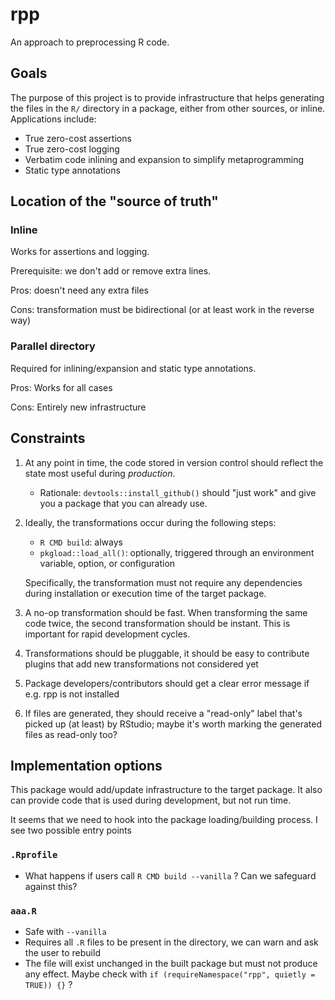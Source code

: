 # rpp

An approach to preprocessing R code.

## Goals

The purpose of this project is to provide infrastructure that helps generating the files in the `R/` directory in a package, either from other sources, or inline.
Applications include:

- True zero-cost assertions
- True zero-cost logging
- Verbatim code inlining and expansion to simplify metaprogramming
- Static type annotations

## Location of the "source of truth"

### Inline

Works for assertions and logging.

Prerequisite: we don't add or remove extra lines.

Pros: doesn't need any extra files

Cons: transformation must be bidirectional (or at least work in the reverse way)

### Parallel directory

Required for inlining/expansion and static type annotations.

Pros: Works for all cases

Cons: Entirely new infrastructure

## Constraints

1. At any point in time, the code stored in version control should reflect the state most useful during *production*.
    - Rationale: `devtools::install_github()` should "just work" and give you a package that you can already use.
3. Ideally, the transformations occur during the following steps:
    - `R CMD build`: always
    - `pkgload::load_all()`: optionally, triggered through an environment variable, option, or configuration

    Specifically, the transformation must not require any dependencies during installation or execution time of the target package.
3. A no-op transformation should be fast.
    When transforming the same code twice, the second transformation should be instant.
    This is important for rapid development cycles.
4. Transformations should be pluggable, it should be easy to contribute plugins that add new transformations not considered yet
5. Package developers/contributors should get a clear error message if e.g. rpp is not installed
6. If files are generated, they should receive a "read-only" label that's picked up (at least) by RStudio; maybe it's worth marking the generated files as read-only too?

## Implementation options

This package would add/update infrastructure to the target package.
It also can provide code that is used during development, but not run time.

It seems that we need to hook into the package loading/building process.
I see two possible entry points

### `.Rprofile`

- What happens if users call `R CMD build --vanilla` ?
    Can we safeguard against this?
    
### `aaa.R`

- Safe with `--vanilla`
- Requires all `.R` files to be present in the directory, we can warn and ask the user to rebuild
- The file will exist unchanged in the built package but must not produce any effect. Maybe check with `if (requireNamespace("rpp", quietly = TRUE)) {}` ?
